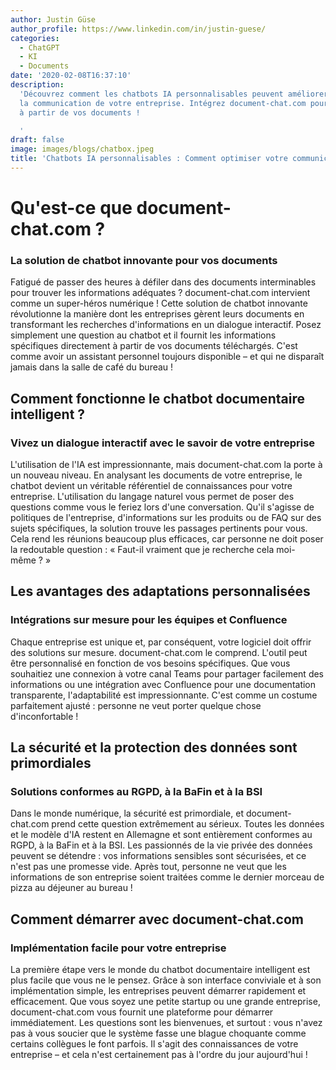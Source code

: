 ```yaml
---
author: Justin Güse
author_profile: https://www.linkedin.com/in/justin-guese/
categories:
  - ChatGPT
  - KI
  - Documents
date: '2020-02-08T16:37:10'
description:
  'Découvrez comment les chatbots IA personnalisables peuvent améliorer
  la communication de votre entreprise. Intégrez document-chat.com pour des réponses efficaces
  à partir de vos documents !

  '
draft: false
image: images/blogs/chatbox.jpeg
title: 'Chatbots IA personnalisables : Comment optimiser votre communication professionnelle'
---
```


# Qu'est-ce que document-chat.com ?

### La solution de chatbot innovante pour vos documents

Fatigué de passer des heures à défiler dans des documents interminables pour trouver les informations adéquates ? document-chat.com intervient comme un super-héros numérique ! Cette solution de chatbot innovante révolutionne la manière dont les entreprises gèrent leurs documents en transformant les recherches d'informations en un dialogue interactif. Posez simplement une question au chatbot et il fournit les informations spécifiques directement à partir de vos documents téléchargés. C'est comme avoir un assistant personnel toujours disponible – et qui ne disparaît jamais dans la salle de café du bureau !

## Comment fonctionne le chatbot documentaire intelligent ?

### Vivez un dialogue interactif avec le savoir de votre entreprise

L'utilisation de l'IA est impressionnante, mais document-chat.com la porte à un nouveau niveau. En analysant les documents de votre entreprise, le chatbot devient un véritable référentiel de connaissances pour votre entreprise. L'utilisation du langage naturel vous permet de poser des questions comme vous le feriez lors d'une conversation. Qu'il s'agisse de politiques de l'entreprise, d'informations sur les produits ou de FAQ sur des sujets spécifiques, la solution trouve les passages pertinents pour vous. Cela rend les réunions beaucoup plus efficaces, car personne ne doit poser la redoutable question : « Faut-il vraiment que je recherche cela moi-même ? »

## Les avantages des adaptations personnalisées

### Intégrations sur mesure pour les équipes et Confluence

Chaque entreprise est unique et, par conséquent, votre logiciel doit offrir des solutions sur mesure. document-chat.com le comprend. L'outil peut être personnalisé en fonction de vos besoins spécifiques. Que vous souhaitiez une connexion à votre canal Teams pour partager facilement des informations ou une intégration avec Confluence pour une documentation transparente, l'adaptabilité est impressionnante. C'est comme un costume parfaitement ajusté : personne ne veut porter quelque chose d'inconfortable !

## La sécurité et la protection des données sont primordiales

### Solutions conformes au RGPD, à la BaFin et à la BSI

Dans le monde numérique, la sécurité est primordiale, et document-chat.com prend cette question extrêmement au sérieux. Toutes les données et le modèle d'IA restent en Allemagne et sont entièrement conformes au RGPD, à la BaFin et à la BSI. Les passionnés de la vie privée des données peuvent se détendre : vos informations sensibles sont sécurisées, et ce n'est pas une promesse vide. Après tout, personne ne veut que les informations de son entreprise soient traitées comme le dernier morceau de pizza au déjeuner au bureau !

## Comment démarrer avec document-chat.com

### Implémentation facile pour votre entreprise

La première étape vers le monde du chatbot documentaire intelligent est plus facile que vous ne le pensez. Grâce à son interface conviviale et à son implémentation simple, les entreprises peuvent démarrer rapidement et efficacement. Que vous soyez une petite startup ou une grande entreprise, document-chat.com vous fournit une plateforme pour démarrer immédiatement. Les questions sont les bienvenues, et surtout : vous n'avez pas à vous soucier que le système fasse une blague choquante comme certains collègues le font parfois. Il s'agit des connaissances de votre entreprise – et cela n'est certainement pas à l'ordre du jour aujourd'hui !
